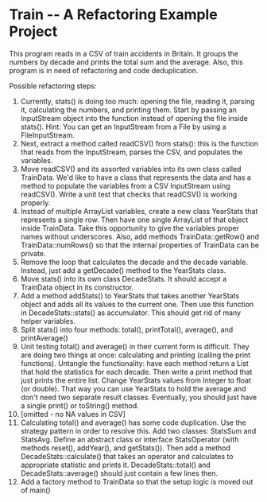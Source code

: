 Train -- A Refactoring Example Project
======================================

This program reads in a CSV of train accidents in Britain.
It groups the numbers by decade and prints the total sum and the average.
Also, this program is in need of refactoring and code deduplication.

Possible refactoring steps:

1) Currently, stats() is doing too much: opening the file, reading it, parsing it, 
    calculating the numbers, and printing them.
    Start by passing an InputStream object into the function instead of opening the file inside stats().
    Hint: You can get an InputStream from a File by using a FileInputStream.
2) Next, extract a method called readCSV() from stats(): this is the function that reads from
    the InputStream, parses the CSV, and populates the variables.
3) Move readCSV() and its assorted variables into its own class called TrainData.
    We'd like to have a class that represents the data and has a method to populate the variables
    from a CSV InputStream using readCSV(). Write a unit test that checks that readCSV()
    is working properly.
4) Instead of multiple ArrayList variables, create a new class YearStats that represents a single
    row. Then have one single ArrayList of that object inside TrainData. Take this opportunity to
    give the variables proper names without underscores. Also, add methods TrainData::getRow() and
    TrainData::numRows() so that the internal properties of TrainData can be private.
5) Remove the loop that calculates the decade and the decade variable. Instead, just add
    a getDecade() method to the YearStats class.
6) Move stats() into its own class DecadeStats. It should accept a TrainData object in its constructor.
7) Add a method addStats() to YearStats that takes another YearStats object and adds all its values to
    the current one. Then use this function in DecadeStats::stats() as accumulator. This should get
    rid of many helper variables.
8) Split stats() into four methods: total(), printTotal(), average(), and printAverage()
9) Unit testing total() and average() in their current form is difficult. They are doing two things at
    once: calculating and printing (calling the print functions). Untangle the functionality: have
    each method return a List<YearStats> that hold the statistics for each decade. Then write
    a print method that just prints the entire list. Change YearStats values from Integer to float
    (or double). That way you can use YearStats to hold the average and don't need two separate result
    classes. Eventually, you should just have a single print() or toString() method.
10) [omitted - no NA values in CSV]
11) Calculating total() and average() has some code duplication. Use the strategy pattern in order
    to resolve this. Add two classes: StatsSum and StatsAvg. Define an abstract class or interface
    StatsOperator (with methods reset(), addYear(), and getStats()). Then add a method 
    DecadeStats::calculate() that takes an operator and calculates to appropriate statistic and
    prints it. DecadeStats::total() and DecadeStats::average() should just contain a few lines then.
12) Add a factory method to TrainData so that the setup logic is moved out of main()
